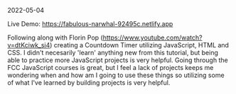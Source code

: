 2022-05-04

Live Demo: https://fabulous-narwhal-92495c.netlify.app

Following along with Florin Pop (https://www.youtube.com/watch?v=dtKciwk_si4) creating a Countdown Timer utilizing JavaScript, HTML and CSS. I didn't necesarily 'learn' anything new from this tutorial, but being able to practice more JavaScript projects is very helpful. Going through the FCC JavaScript courses is great, but I feel a lack of projects keeps me wondering when and how am I going to use these things so utilizing some of what I've learned by building projects is very helpful.